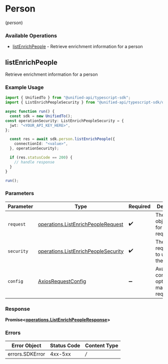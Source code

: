 # Person
(*person*)

### Available Operations

* [listEnrichPeople](#listenrichpeople) - Retrieve enrichment information for a person

## listEnrichPeople

Retrieve enrichment information for a person

### Example Usage

```typescript
import { UnifiedTo } from "@unified-api/typescript-sdk";
import { ListEnrichPeopleSecurity } from "@unified-api/typescript-sdk/dist/sdk/models/operations";

async function run() {
  const sdk = new UnifiedTo();
const operationSecurity: ListEnrichPeopleSecurity = {
  jwt: "<YOUR_API_KEY_HERE>",
};

  const res = await sdk.person.listEnrichPeople({
    connectionId: "<value>",
  }, operationSecurity);

  if (res.statusCode == 200) {
    // handle response
  }
}

run();
```

### Parameters

| Parameter                                                                                      | Type                                                                                           | Required                                                                                       | Description                                                                                    |
| ---------------------------------------------------------------------------------------------- | ---------------------------------------------------------------------------------------------- | ---------------------------------------------------------------------------------------------- | ---------------------------------------------------------------------------------------------- |
| `request`                                                                                      | [operations.ListEnrichPeopleRequest](../../sdk/models/operations/listenrichpeoplerequest.md)   | :heavy_check_mark:                                                                             | The request object to use for the request.                                                     |
| `security`                                                                                     | [operations.ListEnrichPeopleSecurity](../../sdk/models/operations/listenrichpeoplesecurity.md) | :heavy_check_mark:                                                                             | The security requirements to use for the request.                                              |
| `config`                                                                                       | [AxiosRequestConfig](https://axios-http.com/docs/req_config)                                   | :heavy_minus_sign:                                                                             | Available config options for making requests.                                                  |


### Response

**Promise<[operations.ListEnrichPeopleResponse](../../sdk/models/operations/listenrichpeopleresponse.md)>**
### Errors

| Error Object    | Status Code     | Content Type    |
| --------------- | --------------- | --------------- |
| errors.SDKError | 4xx-5xx         | */*             |
